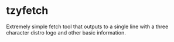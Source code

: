 # tzyfetch
Extremely simple fetch tool that outputs to a single line with a three character distro logo and other basic information.
